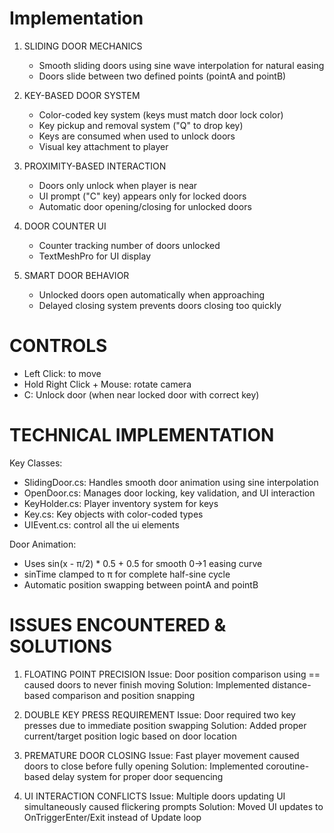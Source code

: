 # Implementation 

  1. SLIDING DOOR MECHANICS
     - Smooth sliding doors using sine wave interpolation for natural easing
     - Doors slide between two defined points (pointA and pointB)

  2. KEY-BASED DOOR SYSTEM
     - Color-coded key system (keys must match door lock color)
     - Key pickup and removal system ("Q" to drop key)
     - Keys are consumed when used to unlock doors
     - Visual key attachment to player

  3. PROXIMITY-BASED INTERACTION
     - Doors only unlock when player is near
     - UI prompt ("C" key) appears only for locked doors
     - Automatic door opening/closing for unlocked doors

  4. DOOR COUNTER UI
     - Counter tracking number of doors unlocked
     - TextMeshPro  for UI display

  5. SMART DOOR BEHAVIOR
     - Unlocked doors open automatically when approaching
     - Delayed closing system prevents doors closing too quickly

# CONTROLS

  - Left Click: to move
  - Hold Right Click + Mouse: rotate camera
  - C: Unlock door (when near locked door with correct key)

# TECHNICAL IMPLEMENTATION

  Key Classes:
  - SlidingDoor.cs: Handles smooth door animation using sine interpolation
  - OpenDoor.cs: Manages door locking, key validation, and UI interaction
  - KeyHolder.cs: Player inventory system for keys
  - Key.cs: Key objects with color-coded types
  - UIEvent.cs: control all the ui elements

  Door Animation:
  - Uses sin(x - π/2) * 0.5 + 0.5 for smooth 0→1 easing curve
  - sinTime clamped to π for complete half-sine cycle
  - Automatic position swapping between pointA and pointB

# ISSUES ENCOUNTERED & SOLUTIONS

  1. FLOATING POINT PRECISION
     Issue: Door position comparison using == caused doors to never finish moving
     Solution: Implemented distance-based comparison and position snapping

  2. DOUBLE KEY PRESS REQUIREMENT
     Issue: Door required two key presses due to immediate position swapping
     Solution: Added proper current/target position logic based on door location

  3. PREMATURE DOOR CLOSING
     Issue: Fast player movement caused doors to close before fully opening
     Solution: Implemented coroutine-based delay system for proper door sequencing

  4. UI INTERACTION CONFLICTS
     Issue: Multiple doors updating UI simultaneously caused flickering prompts
     Solution: Moved UI updates to OnTriggerEnter/Exit instead of Update loop
